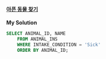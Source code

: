 #### [아픈 동물 찾기](https://programmers.co.kr/learn/courses/30/lessons/59036)

**My Solution**
```sql
SELECT ANIMAL_ID, NAME
    FROM ANIMAL_INS
    WHERE INTAKE_CONDITION = 'Sick'
    ORDER BY ANIMAL_ID;
```